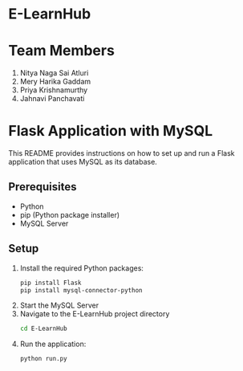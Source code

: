 # E-LearnHub

# Team Members

1. Nitya Naga Sai Atluri
2. Mery Harika Gaddam
3. Priya Krishnamurthy
4. Jahnavi Panchavati

# Flask Application with MySQL

This README provides instructions on how to set up and run a Flask application that uses MySQL as its database.

## Prerequisites

- Python
- pip (Python package installer)
- MySQL Server

## Setup
1. Install the required Python packages:
   ```bash
   pip install Flask
   pip install mysql-connector-python
   
2. Start the MySQL Server
3. Navigate to the E-LearnHub project directory
     ```bash
     cd E-LearnHub
     
4. Run the application:
   ```bash
   python run.py
